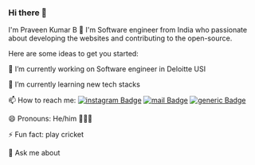 ### Hi there 👋

I'm Praveen Kumar B 👋 I'm Software engineer from India who passionate about developing the websites and contributing to the open-source.

Here are some ideas to get you started:

🔭 I’m currently working on Software engineer in Deloitte USI

🌱 I’m currently learning new tech stacks

📫 How to reach me: [![instagram Badge](https://img.shields.io/badge/Instagram-E4405F?style=flat&logo=instagram&logoColor=white)](https://www.instagram.com/iampravn/) [![mail Badge](https://img.shields.io/badge/Gmail-D14836?style=flat&logo=gmail&logoColor=white)](https://mail.google.com/mail/u/0/?fs=1&to=praveenkk21@gmail.com&su=Hi&body=BODY&tf=cm) [![generic Badge](https://img.shields.io/badge/LinkedIn-0077B5?style=flat&logo=linkedin&logoColor=white)](https://www.linkedin.com/in/praveenkk21/)

😄 Pronouns: He/him 👨🏽‍💻

⚡ Fun fact: play cricket

💬 Ask me about
